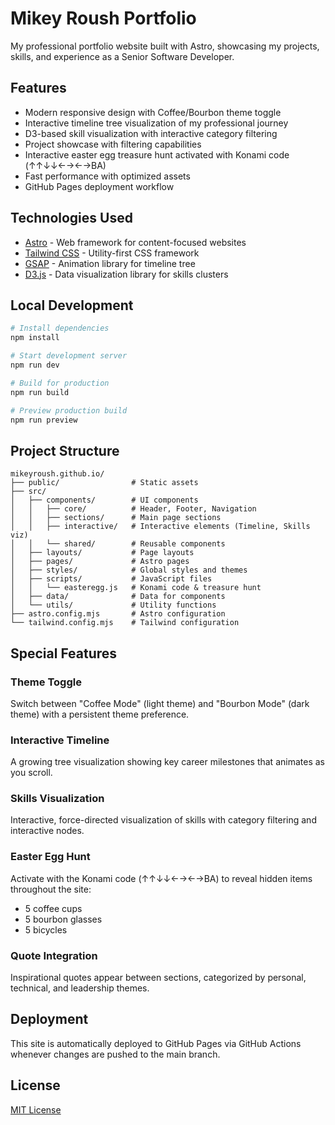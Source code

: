 # Mikey Roush Portfolio

My professional portfolio website built with Astro, showcasing my projects, skills, and experience as a Senior Software Developer.

## Features

- Modern responsive design with Coffee/Bourbon theme toggle
- Interactive timeline tree visualization of my professional journey
- D3-based skill visualization with interactive category filtering
- Project showcase with filtering capabilities
- Interactive easter egg treasure hunt activated with Konami code (↑↑↓↓←→←→BA)
- Fast performance with optimized assets
- GitHub Pages deployment workflow

## Technologies Used

- [Astro](https://astro.build/) - Web framework for content-focused websites
- [Tailwind CSS](https://tailwindcss.com/) - Utility-first CSS framework
- [GSAP](https://greensock.com/gsap/) - Animation library for timeline tree
- [D3.js](https://d3js.org/) - Data visualization library for skills clusters

## Local Development

```bash
# Install dependencies
npm install

# Start development server
npm run dev

# Build for production
npm run build

# Preview production build
npm run preview
```

## Project Structure

```
mikeyroush.github.io/
├── public/                # Static assets
├── src/
│   ├── components/        # UI components
│   │   ├── core/          # Header, Footer, Navigation
│   │   ├── sections/      # Main page sections
│   │   ├── interactive/   # Interactive elements (Timeline, Skills viz)
│   │   └── shared/        # Reusable components
│   ├── layouts/           # Page layouts
│   ├── pages/             # Astro pages
│   ├── styles/            # Global styles and themes
│   ├── scripts/           # JavaScript files
│   │   └── easteregg.js   # Konami code & treasure hunt
│   ├── data/              # Data for components
│   └── utils/             # Utility functions
├── astro.config.mjs       # Astro configuration
└── tailwind.config.mjs    # Tailwind configuration
```

## Special Features

### Theme Toggle
Switch between "Coffee Mode" (light theme) and "Bourbon Mode" (dark theme) with a persistent theme preference.

### Interactive Timeline
A growing tree visualization showing key career milestones that animates as you scroll.

### Skills Visualization
Interactive, force-directed visualization of skills with category filtering and interactive nodes.

### Easter Egg Hunt
Activate with the Konami code (↑↑↓↓←→←→BA) to reveal hidden items throughout the site:
- 5 coffee cups
- 5 bourbon glasses
- 5 bicycles

### Quote Integration
Inspirational quotes appear between sections, categorized by personal, technical, and leadership themes.

## Deployment

This site is automatically deployed to GitHub Pages via GitHub Actions whenever changes are pushed to the main branch.

## License

[MIT License](LICENSE)